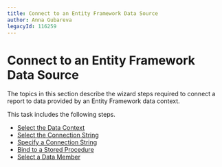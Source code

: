 ```yaml
---
title: Connect to an Entity Framework Data Source
author: Anna Gubareva
legacyId: 116259
---
```

# Connect to an Entity Framework Data Source
The topics in this section describe the wizard steps required to connect a report to data provided by an Entity Framework data context. 

This task includes the following steps.
* [Select the Data Context](connect-to-an-entity-framework-data-source/select-the-data-context.md)
* [Select the Connection String](connect-to-an-entity-framework-data-source/select-the-connection-string.md)
* [Specify a Connection String](connect-to-an-entity-framework-data-source/specify-a-connection-string.md)
* [Bind to a Stored Procedure](connect-to-an-entity-framework-data-source/bind-to-a-stored-procedure.md)
* [Select a Data Member](connect-to-an-entity-framework-data-source/select-a-data-member.md)